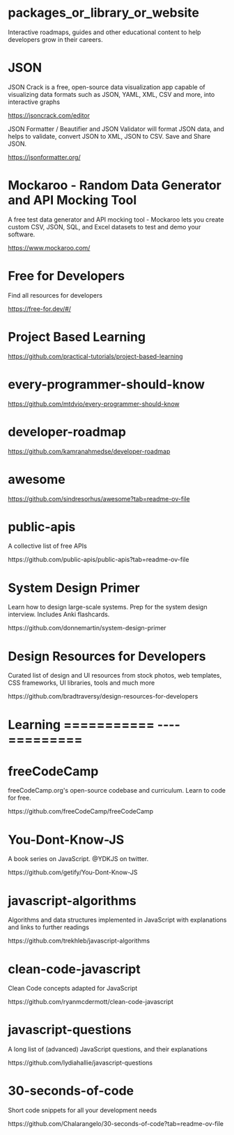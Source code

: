# packages_or_library_or_website
Interactive roadmaps, guides and other educational content to help developers grow in their careers.

# JSON 
<p> JSON Crack is a free, open-source data visualization app capable of visualizing data formats such as JSON, YAML, XML, CSV and more, into interactive graphs</p>

<a>https://jsoncrack.com/editor</a>

<p> JSON Formatter / Beautifier and JSON Validator will format JSON data, and helps to validate, convert JSON to XML, JSON to CSV. Save and Share JSON.</p>

<a>https://jsonformatter.org/</a>

# Mockaroo - Random Data Generator and API Mocking Tool 
<p> A free test data generator and API mocking tool - Mockaroo lets you create custom CSV, JSON, SQL, and Excel datasets to test and demo your software.</p>

<a>https://www.mockaroo.com/</a>

# Free for Developers
<p>Find all resources for developers</p>

<a>https://free-for.dev/#/</a>

# Project Based Learning

<a>https://github.com/practical-tutorials/project-based-learning</a>

# every-programmer-should-know

<a>https://github.com/mtdvio/every-programmer-should-know</a>

# developer-roadmap

<a>https://github.com/kamranahmedse/developer-roadmap</a>

# awesome

<a>https://github.com/sindresorhus/awesome?tab=readme-ov-file</a>

# public-apis
<p>A collective list of free APIs</p>
<a>https://github.com/public-apis/public-apis?tab=readme-ov-file</a>

# System Design Primer
<p>Learn how to design large-scale systems. Prep for the system design interview. Includes Anki flashcards.</p>
<a>https://github.com/donnemartin/system-design-primer</a>

# Design Resources for Developers
<p>Curated list of design and UI resources from stock photos, web templates, CSS frameworks, UI libraries, tools and much more</p>
<a>https://github.com/bradtraversy/design-resources-for-developers</a>

# Learning =========== ---- =========
# freeCodeCamp
<p>freeCodeCamp.org's open-source codebase and curriculum. Learn to code for free.</p>
<a>https://github.com/freeCodeCamp/freeCodeCamp</a>

# You-Dont-Know-JS
<p>A book series on JavaScript. @YDKJS on twitter.</p>
<a>https://github.com/getify/You-Dont-Know-JS</a>

# javascript-algorithms
<p>Algorithms and data structures implemented in JavaScript with explanations and links to further readings</p>
<a>https://github.com/trekhleb/javascript-algorithms</a>

# clean-code-javascript
<p>Clean Code concepts adapted for JavaScript</p>
<a>https://github.com/ryanmcdermott/clean-code-javascript</a>

# javascript-questions
<p>A long list of (advanced) JavaScript questions, and their explanations </p>
<a>https://github.com/lydiahallie/javascript-questions</a>

# 30-seconds-of-code
<p>Short code snippets for all your development needs</p>
<a>https://github.com/Chalarangelo/30-seconds-of-code?tab=readme-ov-file</a>

